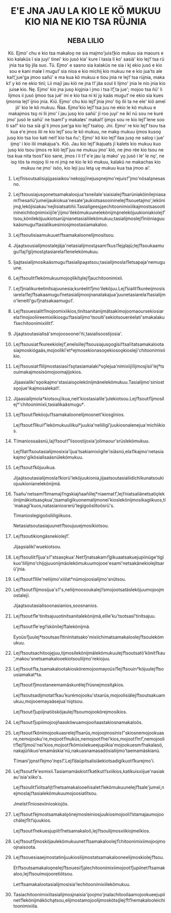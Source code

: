 <h1 align='center'>E'E JNA JAU LA KIO LE KÖ MUKUU KIO NIA NE KIO TSA RÜJNIA</h1>
<h2 align='center'>NEBA LILIO</h2>
<p align='center'>Kö.
Ejmo' chu e kio tsa makaloo̱ ne sia majmo'juis†̱̍kio mukuu sia maours e kio kalaküs ï sia juyi' tinei' kio jusó kia' kure ï tasia li ko' sasiá' kio lej†̍ tsa rü jnia tsa tio̱ jila suo.
Tü.
Ejmo' e sasno sia kalaküs ne sia i kï̱ ekio jusó e kio sou e kani male̷ ï mugu†̍ sia nioa e kio michii̱ kio mukuu ne e kio jua'ts ale kal†̱̍ jue'ga jmoo sañü' e ma kua kö mukuu e tiou jnia re lej†̍ tsa rüjnia, maka k†̍ y kö ne ekio tinï; Lii majï jau kiö ne jna l†̍ jäa soul li lijmo' jnia le nio jnia kio juise̷ kio.
Ne̱.
Ejmo' kio jna juso̱ kio̱jnia i jmo i tsa l†̱̎ ta jue'; mojoo tsa ñü' li lijmos ii jusó ijmoo tsa juë' ini e kio tsa ni kï jo̱ kaäs mugu†̍ ne ekio sia kues ijmonia lej†̍ ijnio jnia.
Kiü.
Ejmo' chu kio lej†̎ jnia jmo' tio̱ ilii ta ne ele' kiö ameï jö' kio le kö mukuu.
Ñaa.
Ejmo'kio lej†̎ tsa juu ne ekio le kö mukuu e makajmos tso̱ ni lii jmo' ï jau juso̱ kio sañü' jï roo juyi' ne ikï nü sou ne kuré jmo' jusó le sañü' ne tsam†̎ y makale̷s' makal†̍ ijmo̱s sou re kio lej†̎ lene soo ti sa†̍' kio tsa siä gï li jmos jue'ga kio lej†̎ tsaloo̱.
Jni.
Ejmo' re kio lej†̎ tsou tsa kua e'e jmos ilii re kio lej†̎ sou le kö mukuu, ne mako̱ mukuu ijmos kusoo̱ juso̱ kio tsa loo kati nei†̍ kio tsa ñu'; Ejmo' kö kio lej†̎ ilaa juso̱ ne saloo̱ i jue' ijmo̱' i kio ilii imakajua's.
Kió.
Jau kio lej†̎ ikajuats jï kalets kio mukuu kuo juso̱ kio tsou ijmos re kió lej†̎ juu ne mukuu jmo' kió, ne jmo rée kio tsou ne tsa kua nita tsos†̎ kio sane, jmos i li t†̎ e'e jau la̱ mako' yo̱ jusó i le' le no̱', ne iso̱ tös ta mojoo̱ lii re ni jmä̱ ne kio le kö mukuu, kalakü ne makachas kio mukuu ne jmo' isóo, kio leji juu leta̱ ue̱ mukuu kua tsa jmoo ai'.</p>
<ol>
  <li>
    <p>Lej†̎nisoutsalisia̱ija̱asiaikou'nekojo̱jïnejuso̱nejmo'rejuis†̍'jmo'nösala̱nesasno.</p>
  </li>
  <li>
    <p>Lej†̍tsousiajuso̱onetsamakaloojua'tsneilale'siaisialej†̎tsarüniaköinilejniasam†̎nesañü'jumeïjaukiokua'nesale'jaukiotsasooininelej†̎tsouetajmo',lekönijmä̱,leköjisiakau'nejlisiatsatiñii.Tasialigeesja̱echitoonimixiiikajmostsasootiiníneichitoö̱nimixiijïle'jïjmo'ílekömukuunelekönijmä̱neleköjuukioniakiolej†̎tsou,könileköjuukiotsarüjnianetasialiilekömukuu;tasialijmoslej†̎inióniaguukaäsmugu†̍tasialikuesiniosjmostasiamakaloo.</p>
  </li>
  <li>
    <p>Lej†̎tsoulisiaamukuuet†̎tsamakaloonelijmositsou.</p>
  </li>
  <li>
    <p>Jijaa̱tsousialijmostalejäja'netasialijmosta̱sam†̎kus†̍leja̱lajü;lej†̎tsoukaamugu†̍laj†̍gïjmosta̱tasiarela†̍lenelekömukuu.</p>
  </li>
  <li>
    <p>Ijaä̱tasialijmosikaäsmugu†̍tasialipaa̱stsou;tasialijmosla†̍letsapaja'nemuguune.</p>
  </li>
  <li>
    <p>Lej†̎tsoulit†̎lekömukuumojoo̱likïta̱lej†̎jauchitoonimixii.</p>
  </li>
  <li>
    <p>Lej†̎jnialikuréetinítsajuunesia;kuréelit†̎jmo'íleköjuu.Lej†̎sialit†̎kuréeijmosísiarela†̍lej†̎tsakaamugu†̍netasialijmoojnanatakajua'juunetasiarela†̍tasialijmo'leneitï'gu†̍jnatsakaamugu†̍.</p>
  </li>
  <li>
    <p>Lej†̎tsouesialit†̎mojoomixiikios,tinítsanitanijmätsakïmojoomaoursekiosiarela†̍mojooliireemixiikiosgu†̍tasialijmo'tsouiti'sekiotsoueréelati'smakalaku†̎sechitoonimixiilit†̎.</p>
  </li>
  <li>
    <p>Jijaa̱tsoutasialisä'smojoosoonei'ñi,tasialisoostijosia'.</p>
  </li>
  <li>
    <p>Lej†̎tsousiat†̎kureekiolej†̎,eneïsiilej†̎tsousiajuso̱ogïsi†̍tsalïtatsamakalootasiajmoskiógaäs,mojoolikï'et†ejmosekionasoo̱ekiosoo̱kiosleji'chitoonimixiikio.</p>
  </li>
  <li>
    <p>Lej†̎tsousiat†̎lilijmostasiasi†̍so̱tasiamalaki†so̱lejua'nimixiijïlijmosjïsii'lej†tsouimakajmosisómojoomajijokios.</p>
    <p>Jijaasialiki'so̱oikajmo'stasiaiso̱olekönijmänelekömukuu.Tasialijmo'siniostso̱ojue'ikajmosalekal†̍.</p>
  </li>
  <li>
    <p>Jijaasialijmola†kiotsoujïkua,neit'kiostasialile'julekiotsou.Lej†̎tsout†̎ijmosílej†'chitoonimixii,tasialikaäsmugu†.</p>
  </li>
  <li>
    <p>Lej†̎tsout†̎leköoju†̍tsamakaloonelijmosneit'kiosgïnios.</p>
    <p>Lej†̎tsout†̎likui†̎'lekömukuuliikui†juukia'neliiligï'juukiosnalenejua'michiikios.</p>
  </li>
  <li>
    <p>Tïmaniossaäsnü,laj†̍tsout†̎'lisoostijoxia'jolimaour'srüslekömukuu.</p>
    <p>Lej†̎ilat†̎tsoutasialijmosixia'ïjua'tsakiamixiigïle'isiäsnü,ela†̍ikajmo'netasiakajmo'gïkösialisaäsnülekömukuu.</p>
  </li>
  <li>
    <p>Lej†̎tsout†̎köjuuikua.</p>
    <p>Jijaä̱tsoutasialijmosla†̍kiorü'leköjuukionia,jijaatsoutasialiidichïkunatsoukiojuukionianelekönijmä.</p>
  </li>
  <li>
    <p>Tsañu'netsam†̎timamaj†̍ngskiajñaañiilej†niaemat†̎,lej†̍niatsaliänetsatio̱lekönijmäkiotsaso̱kua',tsamaligïkuonemalijmonei'kioslekönijmosíkagiikuos,tí'makagï'kuos,natasianiosrerü'legigoöslitoösrü's.</p>
    <p>Timanioslegigoösliiligiikuos.</p>
    <p>Netasiatsoutasiajuunet†̎tsoujuuejmosíkiotsou.</p>
  </li>
  <li>
    <p>Lej†̎tsoutikiongäsnekiolej†̎.</p>
    <p>Jijaa̱sialikï'wuekiotsou.</p>
  </li>
  <li>
    <p>Lej†̎tsouliit†̎ijua's†̍'stsaso̱kua'.Net†̎jnatsakam†̎gïkuaatsakuejupiinüge'tigïkuo'liilijmo'chijo̱juuonijmäolekömukuumojooe'esami'netsakänekiolejitsarü'jnia.</p>
  </li>
  <li>
    <p>Lej†̎tsout†̎ilile'neliijmo'xiiilat†nümojoosialijmo'snütsou.</p>
  </li>
  <li>
    <p>Lej†̎tsout†̎lijmosijua's†̍'s,neliijmoosoukalej†̍smojootsatäsleköjuumojoojmostalejï.</p>
    <p>Jijaa̱tsoutasialisoonasianios,soosnanios.</p>
  </li>
  <li>
    <p>Lej†̎tsout†̎le'tinítsajuuotinítsanitalekönijmä,elile'ku'tsotsasï'tinítsajuu.</p>
    <p>Lej†̎tsout†̎le'eg†̍skönílej†̎talekönijmä.</p>
    <p>Eyoüs†̎juulej†tsoutsas†̎itinínitatsako'mixiichimatsamakaloolej†̎tsoulekömukuu.</p>
  </li>
  <li>
    <p>Lej†̎tsoutsachitooje̱juu,tijmosílekönijmälekömukuulej†̎tsoutsatö'könít†̎kau',makou'snetsamakalooekiotsouliijmo'rekiojuu.</p>
  </li>
  <li>
    <p>Lej†̎tsout†̎ta,tsamakalootakiosköremojoomayoüs†̎lej†̎tsouin†köjuulej†̎tsousiamakat†ta.</p>
    <p>Lej†̎tsout†̎jmostaneemamäskurélej†̎rüsnejmosíta̱kios.</p>
    <p>Lej†̎tsoutsadijmotat†̎kau'kurémojooku'stsarüs,mojoolisiälej†̎tsoutsakuamukuu,mojooemayaäsejua'nio̱tsou.</p>
    <p>Lej†̎tsout†̎jupiíjnatiösköjaulej†̎tsoumojookörejmosíkios.</p>
  </li>
  <li>
    <p>Lej†̎tsout†̎jupiímojoojñaasköwuamojooñaastakiosnamakaloös.</p>
  </li>
  <li>
    <p>Lej†̎tsout†̎könímojookuasrelej†̎tsarüs,mojoojmosínis†̍'skiosnemojookuasre,nemojooku're,mojoot†̎muküs,nemojoot†̎nei'kios,mojoot†̎m†̎,nemojoolit†̎lej†̎ijmoü'nei'kios,mojoot†̎kömixiiekueejupiíkia'mojookuesm†̎nakalasö,nakajüñikuo'emamäskia'nü,nakuasnamasadösialiijmo'taemamäskianü.</p>
    <p>Tïmani'jo̱nst†̎ejmo'íne̱s†̎.Lej†̎daüpítsalisiäekiotsadigïkuot†̎kurejmo'í.</p>
  </li>
  <li>
    <p>Lej†̎tsout†̎e'esmixii.Tasiamamäskiot†̎katikut†̍sxiikios,katikuisxiijue'nasiakau'isia'xiiko's.</p>
    <p>Lej†̎tsoulit†̎xiitsañi̱t†̎netsamakalooeñisalet†̍lekömukuunelej†̎tsale'jumeï,nejmoslaj†̍tasialekömukuumojoosiatïtsou.</p>
    <p>Jmeïst†̎iniosexiinioskiojös.</p>
  </li>
  <li>
    <p>Lej†̎tsout†̎ejmostsamakalo̱önejmosleiniosjuukiosmojooli†̍stamajaumojoochälej†̎it†̍sjuukios.</p>
    <p>Lej†̎tsout†̎nekuesjupiít†̎netsamakaloö,lej†̍tsoulijmosxiikiojmeïkios.</p>
  </li>
  <li>
    <p>Lej†̎tsout†̎jmosköjaulekömukuunet†̎tsamakaloolej†̎chitoonimixiimojoojmoojnaisoota.</p>
  </li>
  <li>
    <p>Lej†̎tsouesiaaejmostatiníjuukiosliijmostatsamakalooneelijmoskiolej†̎tsou.</p>
    <p>Et†̎tsoutsamakaloo̱nelej†̎tsouesi†̎ja̱lechitoonimixiimojoot†̎jupiínet†̎tsamakaloo,lej†̎tsouímojooretiötsou.</p>
    <p>Let†̎tsamakalootasialijmosisia'lechitoonimixiilekömukuu.</p>
  </li>
  <li>
    <p>Tasiachitoonimixiitasialijmosjnaisia'ijoojmo'jnalachitooilaamojookueejupiínet†̎lekönijmäköcha̱tsou,elijmostamojoolijmoskötsó̱lej†̎t†̎nemakalooleichitoonimixiila.</p>
  </li>
</ol>